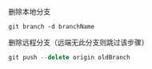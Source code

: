 删除本地分支
```JS
git branch -d branchName
```

删除远程分支（远端无此分支则跳过该步骤）
```javascript
git push --delete origin oldBranch
```
